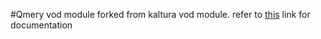 #Qmery vod module
forked from kaltura vod module.
refer to [this](https://github.com/kaltura/nginx-vod-module) link for documentation
